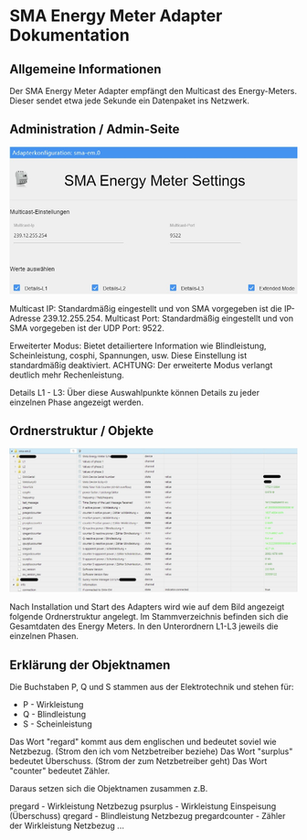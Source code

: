 # SMA Energy Meter Adapter Dokumentation

## Allgemeine Informationen

Der SMA Energy Meter Adapter empfängt den Multicast des Energy-Meters. Dieser sendet etwa jede Sekunde ein Datenpaket ins Netzwerk.

## Administration / Admin-Seite
![adapter_admin_konfiguration](img/adminpage.png)

Multicast IP: Standardmäßig eingestellt und von SMA vorgegeben ist die IP-Adresse 239.12.255.254.
Multicast Port: Standardmäßig eingestellt und von SMA vorgegeben ist der UDP Port: 9522. 

Erweiterter Modus: Bietet detailiertere Information wie Blindleistung, Scheinleistung, cosphi, Spannungen, usw. Diese Einstellung ist standardmäßig deaktiviert. 
ACHTUNG: Der erweiterte Modus verlangt deutlich mehr Rechenleistung.

Details L1 - L3: Über diese Auswahlpunkte können Details zu jeder einzelnen Phase angezeigt werden.

## Ordnerstruktur / Objekte
![adapter_uebersicht](img/overview.png)

Nach Installation und Start des Adapters wird wie auf dem Bild angezeigt folgende Ordnerstruktur angelegt. Im Stammverzeichnis befinden sich die Gesamtdaten des Energy Meters. In den Unterordnern L1-L3 jeweils die einzelnen Phasen.

## Erklärung der Objektnamen
Die Buchstaben P, Q und S stammen aus der Elektrotechnik und stehen für:
* P - Wirkleistung
* Q - Blindleistung
* S - Scheinleistung

Das Wort "regard" kommt aus dem englischen und bedeutet soviel wie Netzbezug. (Strom den ich vom Netzbetreiber beziehe)
Das Wort "surplus" bedeutet Überschuss. (Strom der zum Netzbetreiber geht)
Das Wort "counter" bedeutet Zähler.

Daraus setzen sich die Objektnamen zusammen z.B.

pregard - Wirkleistung Netzbezug
psurplus - Wirkleistung Einspeisung (Überschuss)
qregard - Blindleistung Netzbezug
pregardcounter - Zähler der Wirkleistung Netzbezug
...

